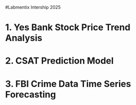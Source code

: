 
#Labmentix Intership 2025  
# 1. Yes Bank Stock Price Trend Analysis 
# 2. CSAT Prediction Model
# 3. FBI Crime Data Time Series Forecasting
